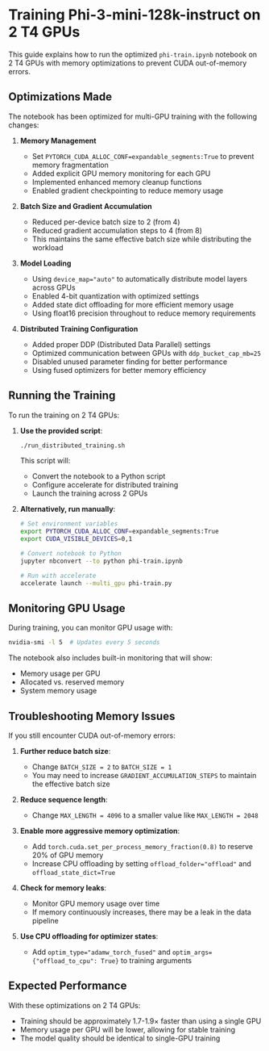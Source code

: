 # Training Phi-3-mini-128k-instruct on 2 T4 GPUs

This guide explains how to run the optimized `phi-train.ipynb` notebook on 2 T4 GPUs with memory optimizations to prevent CUDA out-of-memory errors.

## Optimizations Made

The notebook has been optimized for multi-GPU training with the following changes:

1. **Memory Management**
   - Set `PYTORCH_CUDA_ALLOC_CONF=expandable_segments:True` to prevent memory fragmentation
   - Added explicit GPU memory monitoring for each GPU
   - Implemented enhanced memory cleanup functions
   - Enabled gradient checkpointing to reduce memory usage

2. **Batch Size and Gradient Accumulation**
   - Reduced per-device batch size to 2 (from 4)
   - Reduced gradient accumulation steps to 4 (from 8)
   - This maintains the same effective batch size while distributing the workload

3. **Model Loading**
   - Using `device_map="auto"` to automatically distribute model layers across GPUs
   - Enabled 4-bit quantization with optimized settings
   - Added state dict offloading for more efficient memory usage
   - Using float16 precision throughout to reduce memory requirements

4. **Distributed Training Configuration**
   - Added proper DDP (Distributed Data Parallel) settings
   - Optimized communication between GPUs with `ddp_bucket_cap_mb=25`
   - Disabled unused parameter finding for better performance
   - Using fused optimizers for better memory efficiency

## Running the Training

To run the training on 2 T4 GPUs:

1. **Use the provided script**:
   ```bash
   ./run_distributed_training.sh
   ```
   This script will:
   - Convert the notebook to a Python script
   - Configure accelerate for distributed training
   - Launch the training across 2 GPUs

2. **Alternatively, run manually**:
   ```bash
   # Set environment variables
   export PYTORCH_CUDA_ALLOC_CONF=expandable_segments:True
   export CUDA_VISIBLE_DEVICES=0,1
   
   # Convert notebook to Python
   jupyter nbconvert --to python phi-train.ipynb
   
   # Run with accelerate
   accelerate launch --multi_gpu phi-train.py
   ```

## Monitoring GPU Usage

During training, you can monitor GPU usage with:

```bash
nvidia-smi -l 5  # Updates every 5 seconds
```

The notebook also includes built-in monitoring that will show:
- Memory usage per GPU
- Allocated vs. reserved memory
- System memory usage

## Troubleshooting Memory Issues

If you still encounter CUDA out-of-memory errors:

1. **Further reduce batch size**:
   - Change `BATCH_SIZE = 2` to `BATCH_SIZE = 1`
   - You may need to increase `GRADIENT_ACCUMULATION_STEPS` to maintain the effective batch size

2. **Reduce sequence length**:
   - Change `MAX_LENGTH = 4096` to a smaller value like `MAX_LENGTH = 2048`

3. **Enable more aggressive memory optimization**:
   - Add `torch.cuda.set_per_process_memory_fraction(0.8)` to reserve 20% of GPU memory
   - Increase CPU offloading by setting `offload_folder="offload"` and `offload_state_dict=True`

4. **Check for memory leaks**:
   - Monitor GPU memory usage over time
   - If memory continuously increases, there may be a leak in the data pipeline

5. **Use CPU offloading for optimizer states**:
   - Add `optim_type="adamw_torch_fused"` and `optim_args={"offload_to_cpu": True}` to training arguments

## Expected Performance

With these optimizations on 2 T4 GPUs:
- Training should be approximately 1.7-1.9× faster than using a single GPU
- Memory usage per GPU will be lower, allowing for stable training
- The model quality should be identical to single-GPU training